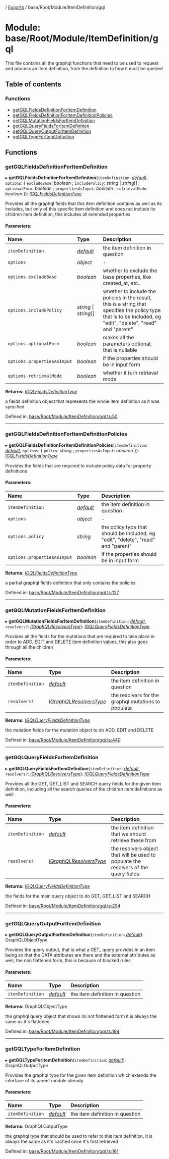 [](../README.md) / [Exports](../modules.md) / base/Root/Module/ItemDefinition/gql

# Module: base/Root/Module/ItemDefinition/gql

This file contains all the graphql functions that need to be used to request
and process an item definition, from the definition to how it must be queried

## Table of contents

### Functions

- [getGQLFieldsDefinitionForItemDefinition](base_root_module_itemdefinition_gql.md#getgqlfieldsdefinitionforitemdefinition)
- [getGQLFieldsDefinitionForItemDefinitionPolicies](base_root_module_itemdefinition_gql.md#getgqlfieldsdefinitionforitemdefinitionpolicies)
- [getGQLMutationFieldsForItemDefinition](base_root_module_itemdefinition_gql.md#getgqlmutationfieldsforitemdefinition)
- [getGQLQueryFieldsForItemDefinition](base_root_module_itemdefinition_gql.md#getgqlqueryfieldsforitemdefinition)
- [getGQLQueryOutputForItemDefinition](base_root_module_itemdefinition_gql.md#getgqlqueryoutputforitemdefinition)
- [getGQLTypeForItemDefinition](base_root_module_itemdefinition_gql.md#getgqltypeforitemdefinition)

## Functions

### getGQLFieldsDefinitionForItemDefinition

▸ **getGQLFieldsDefinitionForItemDefinition**(`itemDefinition`: [*default*](../classes/base_root_module_itemdefinition.default.md), `options`: { `excludeBase`: *boolean* ; `includePolicy`: *string* \| *string*[] ; `optionalForm`: *boolean* ; `propertiesAsInput`: *boolean* ; `retrievalMode`: *boolean*  }): [*IGQLFieldsDefinitionType*](../interfaces/gql.igqlfieldsdefinitiontype.md)

Provides all the graphql fields that this item definition contains as well as its
includes, but only of this specific item definition and does not include its children item
definition, this includes all extended properties

#### Parameters:

Name | Type | Description |
:------ | :------ | :------ |
`itemDefinition` | [*default*](../classes/base_root_module_itemdefinition.default.md) | the item definition in question   |
`options` | *object* | - |
`options.excludeBase` | *boolean* | whether to exclude the base properties, like created_at, etc..   |
`options.includePolicy` | *string* \| *string*[] | whether to include the policies in the result, this is a string that specifies the policy type that is to be included, eg "edit", "delete", "read" and "parent"   |
`options.optionalForm` | *boolean* | makes all the parameters optional, that is nullable   |
`options.propertiesAsInput` | *boolean* | if the properties should be in input form   |
`options.retrievalMode` | *boolean* | whether it is in retrieval mode   |

**Returns:** [*IGQLFieldsDefinitionType*](../interfaces/gql.igqlfieldsdefinitiontype.md)

a fields definition object that represents the whole item definition as it was specified

Defined in: [base/Root/Module/ItemDefinition/gql.ts:50](https://github.com/onzag/itemize/blob/0569bdf2/base/Root/Module/ItemDefinition/gql.ts#L50)

___

### getGQLFieldsDefinitionForItemDefinitionPolicies

▸ **getGQLFieldsDefinitionForItemDefinitionPolicies**(`itemDefinition`: [*default*](../classes/base_root_module_itemdefinition.default.md), `options`: { `policy`: *string* ; `propertiesAsInput`: *boolean*  }): [*IGQLFieldsDefinitionType*](../interfaces/gql.igqlfieldsdefinitiontype.md)

Provides the fields that are required to include policy data for property
definitions

#### Parameters:

Name | Type | Description |
:------ | :------ | :------ |
`itemDefinition` | [*default*](../classes/base_root_module_itemdefinition.default.md) | the item definition in question   |
`options` | *object* | - |
`options.policy` | *string* | the policy type that should be included, eg "edit", "delete", "read" and "parent"   |
`options.propertiesAsInput` | *boolean* | if the properties should be in input form   |

**Returns:** [*IGQLFieldsDefinitionType*](../interfaces/gql.igqlfieldsdefinitiontype.md)

a partial graphql fields definition that only contains the policies

Defined in: [base/Root/Module/ItemDefinition/gql.ts:127](https://github.com/onzag/itemize/blob/0569bdf2/base/Root/Module/ItemDefinition/gql.ts#L127)

___

### getGQLMutationFieldsForItemDefinition

▸ **getGQLMutationFieldsForItemDefinition**(`itemDefinition`: [*default*](../classes/base_root_module_itemdefinition.default.md), `resolvers?`: [*IGraphQLResolversType*](../interfaces/gql.igraphqlresolverstype.md)): [*IGQLQueryFieldsDefinitionType*](../interfaces/gql.igqlqueryfieldsdefinitiontype.md)

Provides all the fields for the mutations that are required to take
place in order to ADD, EDIT and DELETE item definition values, this
also goes through all the children

#### Parameters:

Name | Type | Description |
:------ | :------ | :------ |
`itemDefinition` | [*default*](../classes/base_root_module_itemdefinition.default.md) | the item definition in question   |
`resolvers?` | [*IGraphQLResolversType*](../interfaces/gql.igraphqlresolverstype.md) | the resolvers for the graphql mutations to populate   |

**Returns:** [*IGQLQueryFieldsDefinitionType*](../interfaces/gql.igqlqueryfieldsdefinitiontype.md)

the mutation fields for the mutation object to do ADD, EDIT and DELETE

Defined in: [base/Root/Module/ItemDefinition/gql.ts:440](https://github.com/onzag/itemize/blob/0569bdf2/base/Root/Module/ItemDefinition/gql.ts#L440)

___

### getGQLQueryFieldsForItemDefinition

▸ **getGQLQueryFieldsForItemDefinition**(`itemDefinition`: [*default*](../classes/base_root_module_itemdefinition.default.md), `resolvers?`: [*IGraphQLResolversType*](../interfaces/gql.igraphqlresolverstype.md)): [*IGQLQueryFieldsDefinitionType*](../interfaces/gql.igqlqueryfieldsdefinitiontype.md)

Provides all the GET, GET_LIST and SEARCH query fields for the given item definition, including
all the search queries of the children item definitions as well

#### Parameters:

Name | Type | Description |
:------ | :------ | :------ |
`itemDefinition` | [*default*](../classes/base_root_module_itemdefinition.default.md) | the item definition that we should retrieve these from   |
`resolvers?` | [*IGraphQLResolversType*](../interfaces/gql.igraphqlresolverstype.md) | the resolvers object that will be used to populate the resolvers of the query fields   |

**Returns:** [*IGQLQueryFieldsDefinitionType*](../interfaces/gql.igqlqueryfieldsdefinitiontype.md)

the fields for the main query object to do GET, GET_LIST and SEARCH

Defined in: [base/Root/Module/ItemDefinition/gql.ts:294](https://github.com/onzag/itemize/blob/0569bdf2/base/Root/Module/ItemDefinition/gql.ts#L294)

___

### getGQLQueryOutputForItemDefinition

▸ **getGQLQueryOutputForItemDefinition**(`itemDefinition`: [*default*](../classes/base_root_module_itemdefinition.default.md)): GraphQLObjectType

Provides the query output, that is what a GET_ query provides in an item
being so that the DATA attributes are there and the external attributes
as well, the non flattened form, this is because of blocked rules

#### Parameters:

Name | Type | Description |
:------ | :------ | :------ |
`itemDefinition` | [*default*](../classes/base_root_module_itemdefinition.default.md) | the item definition in question   |

**Returns:** GraphQLObjectType

the graphql query object that shows its not flattened form it is always
the same as it's flattened

Defined in: [base/Root/Module/ItemDefinition/gql.ts:194](https://github.com/onzag/itemize/blob/0569bdf2/base/Root/Module/ItemDefinition/gql.ts#L194)

___

### getGQLTypeForItemDefinition

▸ **getGQLTypeForItemDefinition**(`itemDefinition`: [*default*](../classes/base_root_module_itemdefinition.default.md)): GraphQLOutputType

Provides the graphql type for the given item definition which
extends the interface of its parent module already

#### Parameters:

Name | Type | Description |
:------ | :------ | :------ |
`itemDefinition` | [*default*](../classes/base_root_module_itemdefinition.default.md) | the item definition in question   |

**Returns:** GraphQLOutputType

the graphql type that should be used to refer to this item definition, it is always
the same as it's cached once it's first retrieved

Defined in: [base/Root/Module/ItemDefinition/gql.ts:161](https://github.com/onzag/itemize/blob/0569bdf2/base/Root/Module/ItemDefinition/gql.ts#L161)
